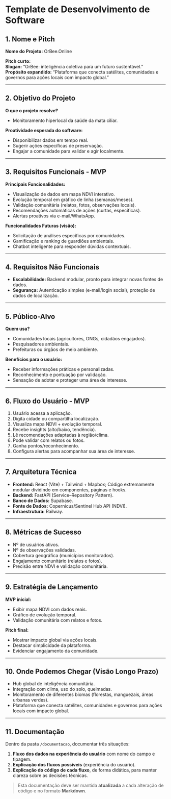 # Template de Desenvolvimento de Software

## 1. Nome e Pitch

**Nome do Projeto:** OrBee.Online

**Pitch curto:**  
**Slogan:** “OrBee: inteligência coletiva para um futuro sustentável.”  
**Propósito expandido:** “Plataforma que conecta satélites, comunidades e governos para ações locais com impacto global.”

---

## 2. Objetivo do Projeto

**O que o projeto resolve?**

- Monitoramento hiperlocal da saúde da mata ciliar.

**Proatividade esperada do software:**

- Disponibilizar dados em tempo real.
- Sugerir ações específicas de preservação.
- Engajar a comunidade para validar e agir localmente.

---

## 3. Requisitos Funcionais - MVP

**Principais Funcionalidades:**

- Visualização de dados em mapa NDVI interativo.
- Evolução temporal em gráfico de linha (semanas/meses).
- Validação comunitária (relatos, fotos, observações locais).
- Recomendações automáticas de ações (curtas, específicas).
- Alertas proativos via e-mail/WhatsApp.

**Funcionalidades Futuras (visão):**

- Solicitação de análises específicas por comunidades.
- Gamificação e ranking de guardiões ambientais.
- Chatbot inteligente para responder dúvidas contextuais.

---

## 4. Requisitos Não Funcionais

- **Escalabilidade:** Backend modular, pronto para integrar novas fontes de dados.
- **Segurança:** Autenticação simples (e-mail/login social), proteção de dados de localização.

---

## 5. Público-Alvo

**Quem usa?**

- Comunidades locais (agricultores, ONGs, cidadãos engajados).
- Pesquisadores ambientais.
- Prefeituras ou órgãos de meio ambiente.

**Benefícios para o usuário:**

- Receber informações práticas e personalizadas.
- Reconhecimento e pontuação por validação.
- Sensação de adotar e proteger uma área de interesse.

---

## 6. Fluxo do Usuário - MVP

1. Usuário acessa a aplicação.
2. Digita cidade ou compartilha localização.
3. Visualiza mapa NDVI + evolução temporal.
4. Recebe insights (alto/baixo, tendência).
5. Lê recomendações adaptadas à região/clima.
6. Pode validar com relatos ou fotos.
7. Ganha pontos/reconhecimento.
8. Configura alertas para acompanhar sua área de interesse.

---

## 7. Arquitetura Técnica

- **Frontend:** React (Vite) + Tailwind + Mapbox; Código extremamente modular dividindo em componentes, páginas e hooks.
- **Backend:** FastAPI (Service–Repository Pattern).
- **Banco de Dados:** Supabase.
- **Fonte de Dados:** Copernicus/Sentinel Hub API (NDVI).
- **Infraestrutura:** Railway.

---

## 8. Métricas de Sucesso

- Nº de usuários ativos.
- Nº de observações validadas.
- Cobertura geográfica (municípios monitorados).
- Engajamento comunitário (relatos e fotos).
- Precisão entre NDVI e validação comunitária.

---

## 9. Estratégia de Lançamento

**MVP inicial:**

- Exibir mapa NDVI com dados reais.
- Gráfico de evolução temporal.
- Validação comunitária com relatos e fotos.

**Pitch final:**

- Mostrar impacto global via ações locais.
- Destacar simplicidade da plataforma.
- Evidenciar engajamento da comunidade.

---

## 10. Onde Podemos Chegar (Visão Longo Prazo)

- Hub global de inteligência comunitária.
- Integração com clima, uso do solo, queimadas.
- Monitoramento de diferentes biomas (florestas, manguezais, áreas urbanas verdes).
- Plataforma que conecta satélites, comunidades e governos para ações locais com impacto global.

---

## 11. Documentação

Dentro da pasta `/documentacao`, documentar três situações:

1. **Fluxo dos dados na experiência do usuário** com nome do campo e tipagem.
2. **Explicação dos fluxos possíveis** (experiência do usuário).
3. **Explicação do código de cada fluxo**, de forma didática, para manter clareza sobre as decisões técnicas.

> Esta documentação deve ser mantida **atualizada** a cada alteração de código e no formato **Markdown**.
